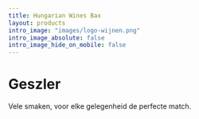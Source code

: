 ```yaml
---
title: Hungarian Wines Bax
layout: products
intro_image: "images/logo-wijnen.png"
intro_image_absolute: false
intro_image_hide_on_mobile: false
---
```


# Geszler

Vele smaken, voor elke gelegenheid de perfecte match.
